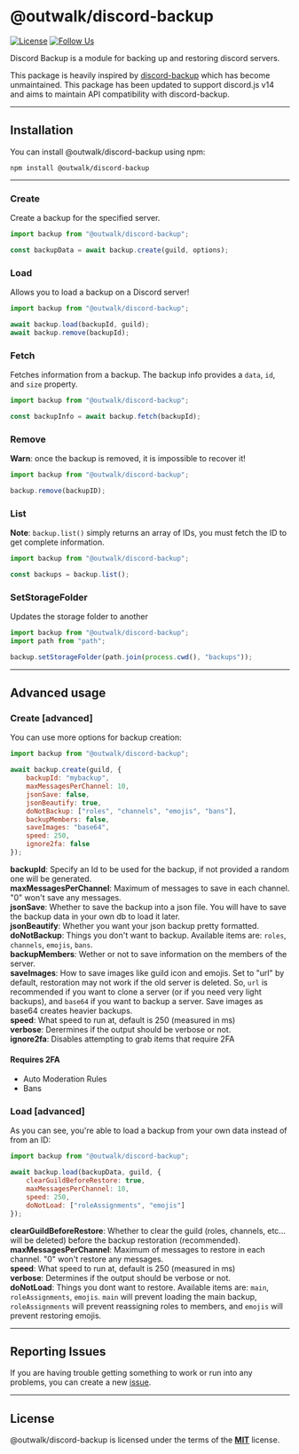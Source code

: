 # @outwalk/discord-backup

[![License](https://img.shields.io/badge/license-MIT-blue.svg)](https://github.com/OutwalkStudios/discord-backup/blob/master/LICENSE)
[![Follow Us](https://img.shields.io/badge/follow-on%20twitter-4AA1EC.svg)](https://twitter.com/OutwalkStudios)

Discord Backup is a module for backing up and restoring discord servers.

This package is heavily inspired by [discord-backup](https://github.com/Androz2091/discord-backup) which has become unmaintained. This package has been updated to support discord.js v14 and aims to maintain API compatibility with discord-backup.


---

## Installation

You can install @outwalk/discord-backup using npm:

```
npm install @outwalk/discord-backup
```

---

### Create

Create a backup for the specified server.

```js
import backup from "@outwalk/discord-backup";

const backupData = await backup.create(guild, options);
```

### Load

Allows you to load a backup on a Discord server!

```js
import backup from "@outwalk/discord-backup";

await backup.load(backupId, guild);
await backup.remove(backupId);
```

### Fetch

Fetches information from a backup.
The backup info provides a `data`, `id`, and `size` property.

```js
import backup from "@outwalk/discord-backup";

const backupInfo = await backup.fetch(backupId);
```

### Remove

**Warn**: once the backup is removed, it is impossible to recover it!

```js
import backup from "@outwalk/discord-backup";

backup.remove(backupID);
```

### List

**Note**: `backup.list()` simply returns an array of IDs, you must fetch the ID to get complete information.

```js
import backup from "@outwalk/discord-backup";

const backups = backup.list();
```

### SetStorageFolder

Updates the storage folder to another

```js
import backup from "@outwalk/discord-backup";
import path from "path";

backup.setStorageFolder(path.join(process.cwd(), "backups"));
```
---

## Advanced usage

### Create [advanced]

You can use more options for backup creation:

```js
import backup from "@outwalk/discord-backup";

await backup.create(guild, {
    backupId: "mybackup",
    maxMessagesPerChannel: 10,
    jsonSave: false,
    jsonBeautify: true,
    doNotBackup: ["roles", "channels", "emojis", "bans"],
    backupMembers: false,
    saveImages: "base64",
    speed: 250,
    ignore2fa: false
});
```

**backupId**: Specify an Id to be used for the backup, if not provided a random one will be generated.</br>
**maxMessagesPerChannel**: Maximum of messages to save in each channel. "0" won't save any messages.</br>
**jsonSave**: Whether to save the backup into a json file. You will have to save the backup data in your own db to load it later.  
**jsonBeautify**: Whether you want your json backup pretty formatted.</br>
**doNotBackup**: Things you don't want to backup. Available items are: `roles`, `channels`, `emojis`, `bans`.</br>
**backupMembers**: Wether or not to save information on the members of the server.</br>
**saveImages**: How to save images like guild icon and emojis. Set to "url" by default, restoration may not work if the old server is deleted. So, `url` is recommended if you want to clone a server (or if you need very light backups), and `base64` if you want to backup a server. Save images as base64 creates heavier backups.</br>
**speed**: What speed to run at, default is 250 (measured in ms)</br>
**verbose**: Derermines if the output should be verbose or not.</br>
**ignore2fa**: Disables attempting to grab items that require 2FA</br>

#### Requires 2FA
- Auto Moderation Rules
- Bans

### Load [advanced]

As you can see, you're able to load a backup from your own data instead of from an ID:

```js
import backup from "@outwalk/discord-backup";

await backup.load(backupData, guild, {
    clearGuildBeforeRestore: true,
    maxMessagesPerChannel: 10,
    speed: 250,
    doNotLoad: ["roleAssignments", "emojis"]
});
```

**clearGuildBeforeRestore**: Whether to clear the guild (roles, channels, etc... will be deleted) before the backup restoration (recommended).</br>
**maxMessagesPerChannel**: Maximum of messages to restore in each channel. "0" won't restore any messages.</br>
**speed**: What speed to run at, default is 250 (measured in ms)</br>
**verbose**: Determines if the output should be verbose or not.</br>
**doNotLoad**: Things you dont want to restore. Available items are: `main`, `roleAssignments`, `emojis`. `main` will prevent loading the main backup, `roleAssignments` will prevent reassigning roles to members, and `emojis` will prevent restoring emojis.

---

## Reporting Issues

If you are having trouble getting something to work or run into any problems, you can create a new [issue](https://github.com/OutwalkStudios/discord-backup/issues).

---

## License

@outwalk/discord-backup is licensed under the terms of the [**MIT**](https://github.com/OutwalkStudios/discord-backup/blob/master/LICENSE) license.